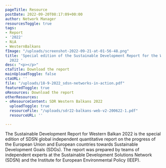 ```yaml
---
pageTitle: Resource
postDate: 2022-09-20T08:17:09+00:00
author: Network Manager
resourcesToggle: true
tags:
- Report
- '2022'
- NiA
- WesternBalkans
fImage: "/uploads/screenshot-2022-09-21-at-01-56-48.png"
title: 'Special edition of the Sustainable Development Report for the Western Balkans
  2022 '
desc: "<p></p>"
ctaTitle: Download the report
mainUploadToggle: false
ctaURL: ''
file: "/uploads/18-9-2022_sdsn-networks-in-action.pdf"
featuredToggle: true
oResources: Download the report
otherResources:
- oResourceContent: SDR Western Balkans 2022
  uploadToggle: true
  resourceFile: "/uploads/sdr22-balkans-web-v2-200622-1.pdf"
  resourceURL: ''

---
```

The Sustainable Development Report for Western Balkan 2022 is the special edition of SDSN global independent quantitative report on the progress of the European Union and European countries towards Sustainable Development Goals (SDGs). The report was prepared by teams of independent experts at the Sustainable Development Solutions Network (SDSN) and the Institute for European Environmental Policy (IEEP).